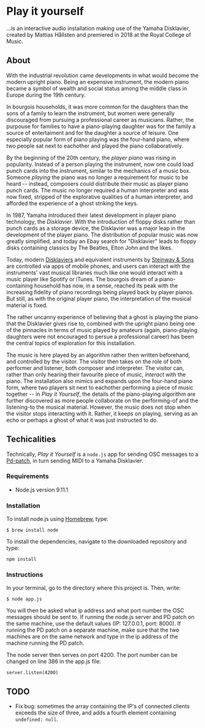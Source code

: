 # Play it yourself

...is an interactive audio installation making use of the Yamaha Disklavier, created by Mattias Hållsten and premiered in 2018 at the Royal College of Music.

## About

With the industrial revolution came developments in what would become the modern upright piano. Being an expensive instrument, the modern piano became a symbol of wealth and social status among the middle class in Europe during the 19th century.

In bourgois households, it was more common for the daughters than the sons of a family to learn the instrument, but women were generally discouraged from pursuing a professional career as musicians. Rather, the purpouse for families to have a piano-playing daughter was for the family a source of entertaiment and for the daughter a source of leisure. One especially popular form of piano playing was the four-hand piano, where two people sat next to eachother and played the piano collaboratively.

By the beginning of the 20th century, the _player piano_ was rising in popularity. Instead of a person playing the instrument, now one could load punch cards into the instrument, similar to the mechanics of a music box. Someone _playing_ the piano was no longer a requirement for music to be heard -- instead, composers could distribute their music as player piano punch cards. The music no longer required a human interpreter and was now fixed, stripped of the explorative qualities of a human interpreter, and afforded the experience of a ghost striking the keys.

In 1987, Yamaha introduced their latest development in player piano technology, the _Disklavier_. With the introduction of floppy disks rather than punch cards as a storage device, the Disklavier was a major leap in the development of the player piano. The distribution of popular music was now greatly simplified, and today an Ebay search for "Disklavier" leads to floppy disks containing classics by The Beatles, Elton John and the likes. 

Today, modern [Disklaviers](https://www.youtube.com/watch?v=h8La94sbUC0) and equivalent instruments by [Steinway & Sons](https://www.youtube.com/watch?v=H_XPRAiy9Y4) are controlled via apps of mobile phones, and users can interact with the instruments' vast musical libraries much like one would interact with a music player like Spotify or iTunes. The bourgois dream of a piano-containing household has now, in a sense, reached its peak with the increasing fidelity of piano recordings being played back by player pianos. But still, as with the original player piano, the interpretation of the musical material is fixed.

The rather uncanny experience of believing that a ghost is playing the piano that the Disklavier gives rise to, combined with the upright piano being one of the pinnacles in terms of music played by amateurs (again, piano-playing daughters were not encouraged to persue a professional career) has been the central topics of exploration for this installation. 

The music is here played by an algorithm rather then written beforehand, and controlled by the visitor. The visitor then takes on the role of both performer and listener, both composer and interpreter. The visitor can, rather than only hearing their favourite piece of music, _interact_ with the piano. The installation also mimics and expands upon the four-hand piano form, where two players sit next to eachother performing a piece of music together -- in _Play it Yourself_, the details of the piano-playing algorithm are further discovered as more people collaborate on the performing-of and the listening-to the musical material. However, the music does not stop when the visitor stops interacting with it. Rather, it keeps on playing, serving as an echo or perhaps a ghost of what it was just instructed to do.

## Techicalities

Technically, _Play it Yourself_ is a `node.js` app for sending OSC messages to a [Pd-patch](https://github.com/mattiashallsten/playityourself-sequencer), in turn sending MIDI to a Yamaha Disklavier.

### Requirements

- Node.js version 9.11.1

### Installation

To install node.js using [Homebrew](https://brew.sh/), type:
```
$ brew install node
```

To install the dependencies, navigate to the downloaded repository and type:

```
npm install
```

### Instructions

In your terminal, go to the directory where this project is. Then, write:

```
$ node app.js
```

You will then be asked what ip address and what port number the OSC messages should be sent to. If running the node.js server and PD patch on the same machine, use the default values (IP: 127.0.0.1, port: 8000). If running the PD patch on a separate machine, make sure that the two machines are on the same network and type in the ip address of the machine running the PD patch.

The node server then serves on port 4200. The port number can be changed on line 386 in the app.js file:

```
server.listen(4200)
```




## TODO

- Fix bug: sometimes the array containing the IP's of connected clients exceeds the size of three, and adds a fourth element containing `undefined: null`.
